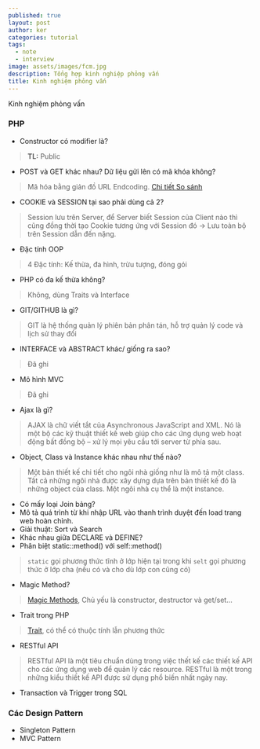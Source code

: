 ```yaml
---
published: true
layout: post
author: ker
categories: tutorial
tags:
  - note
  - interview
image: assets/images/fcm.jpg
description: Tổng hợp kinh nghiệp phỏng vấn
title: Kinh nghiệm phỏng vấn
---
```

Kinh nghiệm phỏng vấn
### PHP
- Constructor có modifier là? 
> **TL:** Public
- POST và GET khác nhau? Dữ liệu gửi lên có mã khóa không?
> Mã hóa bằng giản đồ URL Endcoding.
[Chi tiết So sánh](https://viblo.asia/p/phuong-thuc-get-va-post-aWj53VBYl6m)
- COOKIE và SESSION tại sao phải dùng cả 2?
> Session lưu trên Server, để Server biết Session của Client nào thì cũng đồng thời tạo Cookie tương ứng với Session đó -> Lưu toàn bộ trên Session dẫn đến nặng.
- Đặc tính OOP
> 4 Đặc tính: Kế thừa, đa hình, trừu tượng, đóng gói
- PHP có đa kế thừa không? 
> Không, dùng Traits và Interface
- GIT/GITHUB là gì?
> GIT là hệ thống quản lý phiên bản phân tán, hỗ trợ quản lý code và lịch sử thay đổi
- INTERFACE và ABSTRACT khác/ giống ra sao?
> Đã ghi
- Mô hình MVC
> Đã ghi
- Ajax là gì?
> AJAX là chữ viết tắt của Asynchronous JavaScript and XML. Nó là một bộ các kỹ thuật thiết kế web giúp cho các ứng dụng web hoạt động bất đồng bộ – xử lý mọi yêu cầu tới server từ phía sau. 
- Object, Class và Instance khác nhau như thế nào?
> Một bản thiết kế chi tiết cho ngôi nhà giống như là mô tả một class. Tất cả những ngôi nhà được xây dựng dựa trên bản thiết kế đó là những object của class. Một ngôi nhà cụ thể là một instance.
- Có mấy loại Join bảng?
- Mô tả quá trình từ khi nhập URL vào thanh trình duyệt đến load trang web hoàn chỉnh.
- Giải thuật: Sort và Search
- Khác nhau giữa DECLARE và DEFINE?
- Phân biệt static::method() với self::method()
> `static` gọi phương thức tĩnh ở lớp hiện tại trong khi `selt` gọi phương thức ở lớp cha (nếu có và cho dù lớp con cũng có)
- Magic Method? 
> [Magic Methods](https://dzone.com/articles/9-magic-methods-php-0), Chủ yếu là constructor, destructor và get/set...
- Trait trong PHP
> [Trait](https://viblo.asia/p/lap-trinh-huong-doi-tuong-voi-php-va-nhung-dieu-can-biet-phan-2-Eb85oXq0K2G), có thể có thuộc tính lẫn phương thức
- RESTful API
> RESTful API là một tiêu chuẩn dùng trong việc thết kế các thiết kế API cho các ứng dụng web để quản lý các resource. RESTful là một trong những kiểu thiết kế API được sử dụng phổ biến nhất ngày nay.
- Transaction và Trigger trong SQL
### Các Design Pattern
- Singleton Pattern
- MVC Pattern
